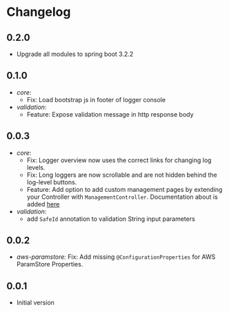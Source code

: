 # Changelog

## 0.2.0
* Upgrade all modules to spring boot 3.2.2

## 0.1.0
* _core_:
  * Fix: Load bootstrap js in footer of logger console
* _validation_:
  * Feature: Expose validation message in http response body

## 0.0.3
* _core_: 
  * Fix: Logger overview now uses the correct links for changing log levels.
  * Fix: Long loggers are now scrollable and are not hidden behind the log-level buttons.
  * Feature: Add option to add custom management pages by extending your Controller with `ManagementController`. Documentation about is added [here](core/README.md)
* _validation_: 
  * add `SafeId` annotation to validation String input parameters 

## 0.0.2
* _aws-paramstore:_ Fix: Add missing `@ConfigurationProperties` for AWS ParamStore Properties.

## 0.0.1
* Initial version
